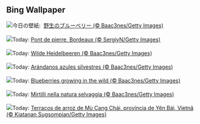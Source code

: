 ## Bing Wallpaper
![](https://www.bing.com/th?id=OHR.NorwayBlueberries_JA-JP1900215964_UHD.jpg&w=1000)今日の壁紙: &nbsp;[野生のブルーベリー (© Baac3nes/Getty Images)](https://www.bing.com/th?id=OHR.NorwayBlueberries_JA-JP1900215964_UHD.jpg)
<br><br/>
![](https://www.bing.com/th?id=OHR.PontBordeaux_FR-FR0361302965_UHD.jpg&w=1000)Today: [Pont de pierre, Bordeaux (© SergiyN/Getty Images)](https://www.bing.com/th?id=OHR.PontBordeaux_FR-FR0361302965_UHD.jpg)
<br><br/>
![](https://www.bing.com/th?id=OHR.NorwayBlueberries_DE-DE3041672461_UHD.jpg&w=1000)Today: [Wilde Heidelbeeren (© Baac3nes/Getty Images)](https://www.bing.com/th?id=OHR.NorwayBlueberries_DE-DE3041672461_UHD.jpg)
<br><br/>
![](https://www.bing.com/th?id=OHR.NorwayBlueberries_ES-ES1837982963_UHD.jpg&w=1000)Today: [Arándanos azules silvestres (© Baac3nes/Getty Images)](https://www.bing.com/th?id=OHR.NorwayBlueberries_ES-ES1837982963_UHD.jpg)
<br><br/>
![](https://www.bing.com/th?id=OHR.NorwayBlueberries_EN-GB7208908364_UHD.jpg&w=1000)Today: [Blueberries growing in the wild (© Baac3nes/Getty Images)](https://www.bing.com/th?id=OHR.NorwayBlueberries_EN-GB7208908364_UHD.jpg)
<br><br/>
![](https://www.bing.com/th?id=OHR.NorwayBlueberries_IT-IT6071091887_UHD.jpg&w=1000)Today: [Mirtilli nella natura selvaggia (© Baac3nes/Getty Images)](https://www.bing.com/th?id=OHR.NorwayBlueberries_IT-IT6071091887_UHD.jpg)
<br><br/>
![](https://www.bing.com/th?id=OHR.YenBaiTerraces_PT-BR8757811796_UHD.jpg&w=1000)Today: [Terraços de arroz de Mù Cang Chải, província de Yên Bái, Vietnã (© Kiatanan Sugsompian/Getty Images)](https://www.bing.com/th?id=OHR.YenBaiTerraces_PT-BR8757811796_UHD.jpg)
<br><br/>
